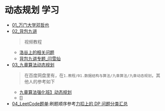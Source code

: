 # 动态规划 学习

+ [01_万门大学邓哲也](https://b23.tv/eZ9JeL)
+ [02_背包九讲](https://github.com/tianyicui/pack)
  > 视频教程
  + [洛谷上的相关问题](https://www.bilibili.com/video/BV1n741157pW)
  + [背包九讲专题_闫雪灿](https://www.bilibili.com/video/BV1qt411Z7nE)
+ [03_九章算法动态规划](https://www.jiuzhang.com/course/36/)
  > 在百度网盘里有，在`1.教程/01.数据结构与算法/九章算法/九章动态规划`，其他人的参考如下
  + [九章算法强化班】动态规划](https://littlecurl.github.io/2018/03/08/【九章算法强化班】动态规划/)
  + []
+ [04_LeetCode题单](https://leetcode-cn.com/tag/dynamic-programming/):刷题顺序参考[力扣上的 DP 问题分类汇总](https://leetcode-cn.com/circle/article/NfHhXD/)